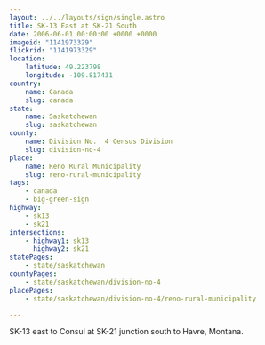 ```yaml
---
layout: ../../layouts/sign/single.astro
title: SK-13 East at SK-21 South
date: 2006-06-01 00:00:00 +0000 +0000
imageid: "1141973329"
flickrid: "1141973329"
location:
    latitude: 49.223798
    longitude: -109.817431
country:
    name: Canada
    slug: canada
state:
    name: Saskatchewan
    slug: saskatchewan
county:
    name: Division No.  4 Census Division
    slug: division-no-4
place:
    name: Reno Rural Municipality
    slug: reno-rural-municipality
tags:
    - canada
    - big-green-sign
highway:
    - sk13
    - sk21
intersections:
    - highway1: sk13
      highway2: sk21
statePages:
    - state/saskatchewan
countyPages:
    - state/saskatchewan/division-no-4
placePages:
    - state/saskatchewan/division-no-4/reno-rural-municipality

---
```

SK-13 east to Consul at SK-21 junction south to Havre, Montana.